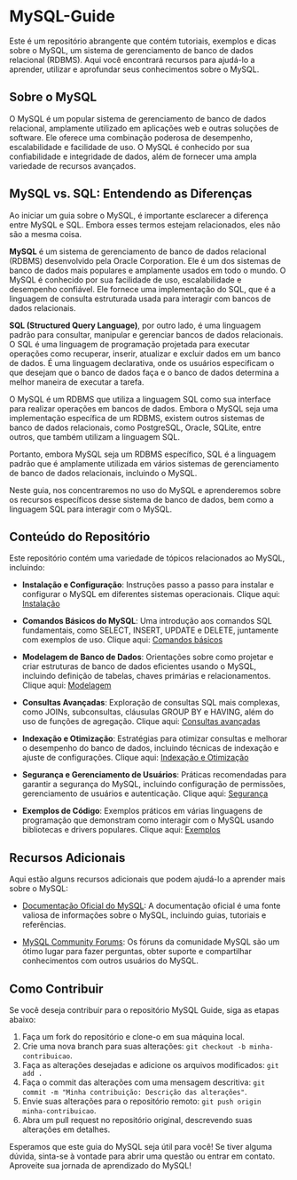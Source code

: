 # MySQL-Guide

Este é um repositório abrangente que contém tutoriais, exemplos e dicas sobre o MySQL, um sistema de gerenciamento de banco de dados relacional (RDBMS). Aqui você encontrará recursos para ajudá-lo a aprender, utilizar e aprofundar seus conhecimentos sobre o MySQL.

## Sobre o MySQL

O MySQL é um popular sistema de gerenciamento de banco de dados relacional, amplamente utilizado em aplicações web e outras soluções de software. Ele oferece uma combinação poderosa de desempenho, escalabilidade e facilidade de uso. O MySQL é conhecido por sua confiabilidade e integridade de dados, além de fornecer uma ampla variedade de recursos avançados.

## MySQL vs. SQL: Entendendo as Diferenças

Ao iniciar um guia sobre o MySQL, é importante esclarecer a diferença entre MySQL e SQL. Embora esses termos estejam relacionados, eles não são a mesma coisa.

**MySQL** é um sistema de gerenciamento de banco de dados relacional (RDBMS) desenvolvido pela Oracle Corporation. Ele é um dos sistemas de banco de dados mais populares e amplamente usados em todo o mundo. O MySQL é conhecido por sua facilidade de uso, escalabilidade e desempenho confiável. Ele fornece uma implementação do SQL, que é a linguagem de consulta estruturada usada para interagir com bancos de dados relacionais.

**SQL (Structured Query Language)**, por outro lado, é uma linguagem padrão para consultar, manipular e gerenciar bancos de dados relacionais. O SQL é uma linguagem de programação projetada para executar operações como recuperar, inserir, atualizar e excluir dados em um banco de dados. É uma linguagem declarativa, onde os usuários especificam o que desejam que o banco de dados faça e o banco de dados determina a melhor maneira de executar a tarefa.

O MySQL é um RDBMS que utiliza a linguagem SQL como sua interface para realizar operações em bancos de dados. Embora o MySQL seja uma implementação específica de um RDBMS, existem outros sistemas de banco de dados relacionais, como PostgreSQL, Oracle, SQLite, entre outros, que também utilizam a linguagem SQL.

Portanto, embora MySQL seja um RDBMS específico, SQL é a linguagem padrão que é amplamente utilizada em vários sistemas de gerenciamento de banco de dados relacionais, incluindo o MySQL.

Neste guia, nos concentraremos no uso do MySQL e aprenderemos sobre os recursos específicos desse sistema de banco de dados, bem como a linguagem SQL para interagir com o MySQL.

## Conteúdo do Repositório

Este repositório contém uma variedade de tópicos relacionados ao MySQL, incluindo:

- **Instalação e Configuração**:
Instruções passo a passo para instalar e configurar o MySQL em diferentes sistemas operacionais. Clique aqui: [Instalação](./instalação.md)

- **Comandos Básicos do MySQL**: Uma introdução aos comandos SQL fundamentais, como SELECT, INSERT, UPDATE e DELETE, juntamente com exemplos de uso. Clique aqui: [Comandos básicos](./comandos.md)

- **Modelagem de Banco de Dados**: Orientações sobre como projetar e criar estruturas de banco de dados eficientes usando o MySQL, incluindo definição de tabelas, chaves primárias e relacionamentos. Clique aqui: [Modelagem](./modelagem.md)

- **Consultas Avançadas**: Exploração de consultas SQL mais complexas, como JOINs, subconsultas, cláusulas GROUP BY e HAVING, além do uso de funções de agregação. Clique aqui: [Consultas avançadas](./consultas_avancadas.md)

- **Indexação e Otimização**: Estratégias para otimizar consultas e melhorar o desempenho do banco de dados, incluindo técnicas de indexação e ajuste de configurações. Clique aqui: [Indexação e Otimização](./index_otimi.md)

- **Segurança e Gerenciamento de Usuários**: Práticas recomendadas para garantir a segurança do MySQL, incluindo configuração de permissões, gerenciamento de usuários e autenticação. Clique aqui: [Segurança](./segurança.md)

- **Exemplos de Código**: Exemplos práticos em várias linguagens de programação que demonstram como interagir com o MySQL usando bibliotecas e drivers populares. Clique aqui: [Exemplos](./exemplos.md)

## Recursos Adicionais

Aqui estão alguns recursos adicionais que podem ajudá-lo a aprender mais sobre o MySQL:

- [Documentação Oficial do MySQL](https://dev.mysql.com/doc/): A documentação oficial é uma fonte valiosa de informações sobre o MySQL, incluindo guias, tutoriais e referências.

- [MySQL Community Forums](https://forums.mysql.com/): Os fóruns da comunidade MySQL são um ótimo lugar para fazer perguntas, obter suporte e compartilhar conhecimentos com outros usuários do MySQL.

## Como Contribuir

Se você deseja contribuir para o repositório MySQL Guide, siga as etapas abaixo:

1. Faça um fork do repositório e clone-o em sua máquina local.
2. Crie uma nova branch para suas alterações: `git checkout -b minha-contribuicao`.
3. Faça as alterações desejadas e adicione os arquivos modificados: `git add .`
4. Faça o commit das alterações com uma mensagem descritiva: `git commit -m "Minha contribuição: Descrição das alterações"`.
5. Envie suas alterações para o repositório remoto: `git push origin minha-contribuicao`.
6. Abra um pull request no repositório original, descrevendo suas alterações em detalhes.


Esperamos que este guia do MySQL seja útil para você! Se tiver alguma dúvida, sinta-se à vontade para abrir uma questão ou entrar em contato. Aproveite sua jornada de aprendizado do MySQL!





